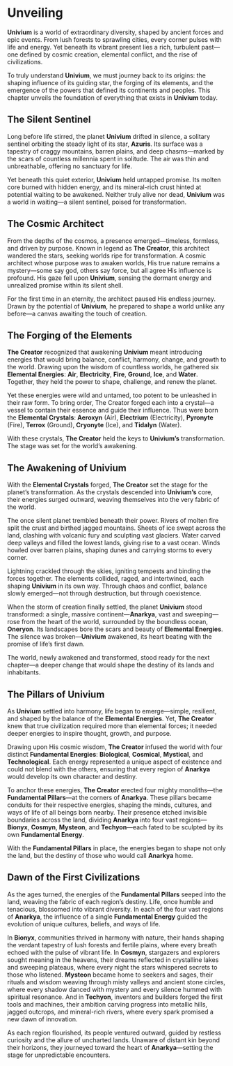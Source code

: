 # Unveiling

**Univium** is a world of extraordinary diversity, shaped by ancient forces and epic events. From lush forests to sprawling cities, every corner pulses with life and energy. Yet beneath its vibrant present lies a rich, turbulent past—one defined by cosmic creation, elemental conflict, and the rise of civilizations.

To truly understand **Univium**, we must journey back to its origins: the shaping influence of its guiding star, the forging of its elements, and the emergence of the powers that defined its continents and peoples. This chapter unveils the foundation of everything that exists in **Univium** today.

## The Silent Sentinel

Long before life stirred, the planet **Univium** drifted in silence, a solitary sentinel orbiting the steady light of its star, **Azuris**. Its surface was a tapestry of craggy mountains, barren plains, and deep chasms—marked by the scars of countless millennia spent in solitude. The air was thin and unbreathable, offering no sanctuary for life.

Yet beneath this quiet exterior, **Univium** held untapped promise. Its molten core burned with hidden energy, and its mineral-rich crust hinted at potential waiting to be awakened. Neither truly alive nor dead, **Univium** was a world in waiting—a silent sentinel, poised for transformation.

## The Cosmic Architect

From the depths of the cosmos, a presence emerged—timeless, formless, and driven by purpose. Known in legend as **The Creator**, this architect wandered the stars, seeking worlds ripe for transformation. A cosmic architect whose purpose was to awaken worlds, His true nature remains a mystery—some say god, others say force, but all agree His influence is profound. His gaze fell upon **Univium**, sensing the dormant energy and unrealized promise within its silent shell.

For the first time in an eternity, the architect paused His endless journey. Drawn by the potential of **Univium**, he prepared to shape a world unlike any before—a canvas awaiting the touch of creation.

## The Forging of the Elements

**The Creator** recognized that awakening **Univium** meant introducing energies that would bring balance, conflict, harmony, change, and growth to the world. Drawing upon the wisdom of countless worlds, he gathered six **Elemental Energies**: **Air**, **Electricity**, **Fire**, **Ground**, **Ice**, and **Water**. Together, they held the power to shape, challenge, and renew the planet.

Yet these energies were wild and untamed, too potent to be unleashed in their raw form. To bring order, The Creator forged each into a crystal—a vessel to contain their essence and guide their influence. Thus were born the **Elemental Crystals**: **Aeroxyn** (Air), **Electrium** (Electricity), **Pyronyte** (Fire), **Terrox** (Ground), **Cryonyte** (Ice), and **Tidalyn** (Water).

With these crystals, **The Creator** held the keys to **Univium’s** transformation. The stage was set for the world’s awakening.

## The Awakening of Univium

With the **Elemental Crystals** forged, **The Creator** set the stage for the planet’s transformation. As the crystals descended into **Univium’s** core, their energies surged outward, weaving themselves into the very fabric of the world.

The once silent planet trembled beneath their power. Rivers of molten fire split the crust and birthed jagged mountains. Sheets of ice swept across the land, clashing with volcanic fury and sculpting vast glaciers. Water carved deep valleys and filled the lowest lands, giving rise to a vast ocean. Winds howled over barren plains, shaping dunes and carrying storms to every corner.

Lightning crackled through the skies, igniting tempests and binding the forces together. The elements collided, raged, and intertwined, each shaping **Univium** in its own way. Through chaos and conflict, balance slowly emerged—not through destruction, but through coexistence.

When the storm of creation finally settled, the planet **Univium** stood transformed: a single, massive continent—**Anarkya**, vast and sweeping—rose from the heart of the world, surrounded by the boundless ocean, **Oneryon**. Its landscapes bore the scars and beauty of **Elemental Energies**. The silence was broken—**Univium** awakened, its heart beating with the promise of life’s first dawn.

The world, newly awakened and transformed, stood ready for the next chapter—a deeper change that would shape the destiny of its lands and inhabitants.

## The Pillars of Univium

As **Univium** settled into harmony, life began to emerge—simple, resilient, and shaped by the balance of the **Elemental Energies**. Yet, **The Creator** knew that true civilization required more than elemental forces; it needed deeper energies to inspire thought, growth, and purpose.

Drawing upon His cosmic wisdom, **The Creator** infused the world with four distinct **Fundamental Energies**: **Biological**, **Cosmical**, **Mystical**, and **Technological**. Each energy represented a unique aspect of existence and could not blend with the others, ensuring that every region of **Anarkya** would develop its own character and destiny.

To anchor these energies, **The Creator** erected four mighty monoliths—the **Fundamental Pillars**—at the corners of **Anarkya**. These pillars became conduits for their respective energies, shaping the minds, cultures, and ways of life of all beings born nearby. Their presence etched invisible boundaries across the land, dividing **Anarkya** into four vast regions—**Bionyx**, **Cosmyn**, **Mysteon**, and **Techyon**—each fated to be sculpted by its own **Fundamental Energy**.

With the **Fundamental Pillars** in place, the energies began to shape not only the land, but the destiny of those who would call **Anarkya** home.

## Dawn of the First Civilizations

As the ages turned, the energies of the **Fundamental Pillars** seeped into the land, weaving the fabric of each region’s destiny. Life, once humble and tenacious, blossomed into vibrant diversity. In each of the four vast regions of **Anarkya**, the influence of a single **Fundamental Energy** guided the evolution of unique cultures, beliefs, and ways of life.

In **Bionyx**, communities thrived in harmony with nature, their hands shaping the verdant tapestry of lush forests and fertile plains, where every breath echoed with the pulse of vibrant life. In **Cosmyn**, stargazers and explorers sought meaning in the heavens, their dreams reflected in crystalline lakes and sweeping plateaus, where every night the stars whispered secrets to those who listened. **Mysteon** became home to seekers and sages, their rituals and wisdom weaving through misty valleys and ancient stone circles, where every shadow danced with mystery and every silence hummed with spiritual resonance. And in **Techyon**, inventors and builders forged the first tools and machines, their ambition carving progress into metallic hills, jagged outcrops, and mineral-rich rivers, where every spark promised a new dawn of innovation.

As each region flourished, its people ventured outward, guided by restless curiosity and the allure of uncharted lands. Unaware of distant kin beyond their horizons, they journeyed toward the heart of **Anarkya**—setting the stage for unpredictable encounters.
